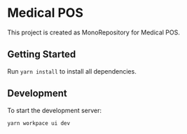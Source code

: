 # Medical POS

This project is created as MonoRepository for Medical POS.

## Getting Started

Run `yarn install` to install all dependencies.

## Development

To start the development server:

```
yarn workpace ui dev
```

